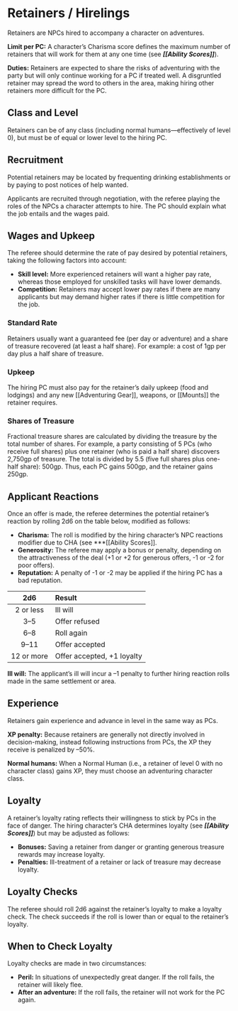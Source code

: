 # Retainers / Hirelings

Retainers are NPCs hired to accompany a character on adventures.

**Limit per PC:** A character’s Charisma score defines the maximum number of retainers that will work for them at any one time (see ***[[Ability Scores]]***).

**Duties:** Retainers are expected to share the risks of adventuring with the party but will only continue working for a PC if treated well. A disgruntled retainer may spread the word to others in the area, making hiring other retainers more difficult for the PC.

## Class and Level

Retainers can be of any class (including normal humans—effectively of level 0), but must be of equal or lower level to the hiring PC.

## Recruitment

Potential retainers may be located by frequenting drinking establishments or by paying to post notices of help wanted.

Applicants are recruited through negotiation, with the referee playing the roles of the NPCs a character attempts to hire. The PC should explain what the job entails and the wages paid.

## Wages and Upkeep

The referee should determine the rate of pay desired by potential retainers, taking the following factors into account:

- **Skill level:** More experienced retainers will want a higher pay rate, whereas those employed for unskilled tasks will have lower demands.
- **Competition:** Retainers may accept lower pay rates if there are many applicants but may demand higher rates if there is little competition for the job.

### Standard Rate

Retainers usually want a guaranteed fee (per day or adventure) and a share of treasure recovered (at least a half share). For example: a cost of 1gp per day plus a half share of treasure.

### Upkeep

The hiring PC must also pay for the retainer’s daily upkeep (food and lodgings) and any new [[Adventuring Gear]], weapons, or [[Mounts]] the retainer requires.

### Shares of Treasure

Fractional treasure shares are calculated by dividing the treasure by the total number of shares. For example, a party consisting of 5 PCs (who receive full shares) plus one retainer (who is paid a half share) discovers 2,750gp of treasure. The total is divided by 5.5 (five full shares plus one-half share): 500gp. Thus, each PC gains 500gp, and the retainer gains 250gp.

## Applicant Reactions

Once an offer is made, the referee determines the potential retainer’s reaction by rolling 2d6 on the table below, modified as follows:

- **Charisma:** The roll is modified by the hiring character’s NPC reactions modifier due to CHA (see ***[[Ability Scores]].
- **Generosity:** The referee may apply a bonus or penalty, depending on the attractiveness of the deal (+1 or +2 for generous offers, -1 or -2 for poor offers).
- **Reputation:** A penalty of -1 or -2 may be applied if the hiring PC has a bad reputation.

|    2d6     | Result                     |
| :--------: | :------------------------- |
| 2 or less  | Ill will                   |
|    3–5     | Offer refused              |
|    6–8     | Roll again                 |
|    9–11    | Offer accepted             |
| 12 or more | Offer accepted, +1 loyalty |

**Ill will:** The applicant’s ill will incur a –1 penalty to further hiring reaction rolls made in the same settlement or area.

## Experience

Retainers gain experience and advance in level in the same way as PCs.

**XP penalty:** Because retainers are generally not directly involved in decision-making, instead following instructions from PCs, the XP they receive is penalized by –50%.

**Normal humans:** When a Normal Human (i.e., a retainer of level 0 with no character class) gains XP, they must choose an adventuring character class.

## Loyalty

A retainer’s loyalty rating reflects their willingness to stick by PCs in the face of danger. The hiring character’s CHA determines loyalty (see ***[[Ability Scores]]***) but may be adjusted as follows:

- **Bonuses:** Saving a retainer from danger or granting generous treasure rewards may increase loyalty.
- **Penalties:** Ill-treatment of a retainer or lack of treasure may decrease loyalty.

## Loyalty Checks

The referee should roll 2d6 against the retainer’s loyalty to make a loyalty check. The check succeeds if the roll is lower than or equal to the retainer’s loyalty.

## When to Check Loyalty

Loyalty checks are made in two circumstances:

- **Peril:** In situations of unexpectedly great danger. If the roll fails, the retainer will likely flee.
- **After an adventure:** If the roll fails, the retainer will not work for the PC again.